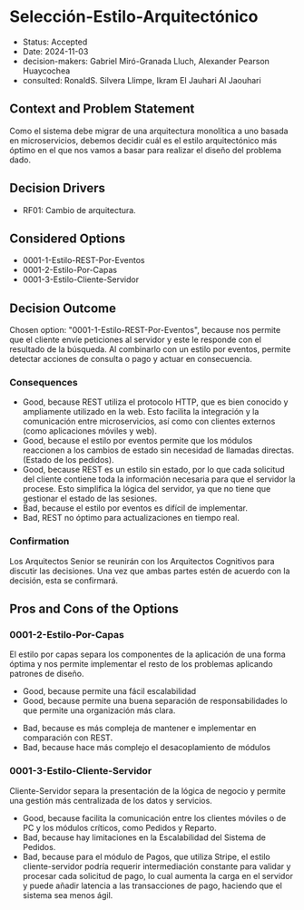 # Selección-Estilo-Arquitectónico

* Status: Accepted
* Date: 2024-11-03
* decision-makers: Gabriel Miró-Granada Lluch, Alexander Pearson Huaycochea
* consulted: RonaldS. Silvera Llimpe, Ikram El Jauhari Al Jaouhari 


## Context and Problem Statement

Como el sistema debe migrar de una arquitectura monolítica a uno basada en microservicios, debemos decidir cuál es el estilo arquitectónico más óptimo en el que nos vamos a basar para realizar el diseño del problema dado. 
<!-- This is an optional element. Feel free to remove. -->
## Decision Drivers

* RF01: Cambio de arquitectura.
<!-- numbers of drivers can vary -->

## Considered Options

* 0001-1-Estilo-REST-Por-Eventos
* 0001-2-Estilo-Por-Capas
* 0001-3-Estilo-Cliente-Servidor


<!-- numbers of options can vary -->

## Decision Outcome

Chosen option: "0001-1-Estilo-REST-Por-Eventos", because nos permite que el cliente envíe peticiones al servidor y este le responde con el resultado de la búsqueda. Al combinarlo con un estilo por eventos, permite detectar acciones de consulta o pago y actuar en consecuencia.

<!-- This is an optional element. Feel free to remove. -->
### Consequences

* Good, because REST utiliza el protocolo HTTP, que es bien conocido y ampliamente utilizado en la web. Esto facilita la integración y la comunicación entre microservicios, así como con clientes externos (como aplicaciones móviles y web).
* Good, because el estilo por eventos permite que los módulos reaccionen a los cambios de estado sin necesidad de llamadas directas.(Estado de los pedidos).
* Good, because REST es un estilo sin estado, por lo que cada solicitud del cliente contiene toda la información necesaria para que el servidor la procese. Esto simplifica la lógica del servidor, ya que no tiene que gestionar el estado de las sesiones.
* Bad, because el estilo por eventos es difícil de implementar.
* Bad, REST no óptimo para actualizaciones en tiempo real. 
 <!-- numbers of consequences can vary -->

<!-- This is an optional element. Feel free to remove. -->
### Confirmation

Los Arquitectos Senior se reunirán con los Arquitectos Cognitivos para discutir las decisiones. Una vez que ambas partes estén de acuerdo con la decisión, esta se confirmará.

<!-- This is an optional element. Feel free to remove. -->
## Pros and Cons of the Options

### 0001-2-Estilo-Por-Capas

<!-- This is an optional element. Feel free to remove. -->
El estilo por capas separa los componentes de la aplicación de una forma óptima y nos permite implementar el resto de los problemas aplicando patrones de diseño.

* Good, because permite una fácil escalabilidad
* Good, because permite una buena separación de responsabilidades lo que permite una organización más clara.
<!-- use "neutral" if the given argument weights neither for good nor bad -->
* Bad, because es más compleja de mantener e implementar en comparación con REST.
* Bad, because hace más complejo el desacoplamiento de módulos 

<!-- numbers of pros and cons can vary -->

### 0001-3-Estilo-Cliente-Servidor

Cliente-Servidor separa la presentación de la lógica de negocio y permite una gestión más centralizada de los datos y servicios.

* Good, because facilita la comunicación entre los clientes móviles o de PC y los módulos críticos, como Pedidos y Reparto.
* Bad, because hay limitaciones en la Escalabilidad del Sistema de Pedidos.
* Bad, because para el módulo de Pagos, que utiliza Stripe, el estilo cliente-servidor podría requerir intermediación constante para validar y procesar cada solicitud de pago, lo cual aumenta la carga en el servidor y puede añadir latencia a las transacciones de pago, haciendo que el sistema sea menos ágil.

